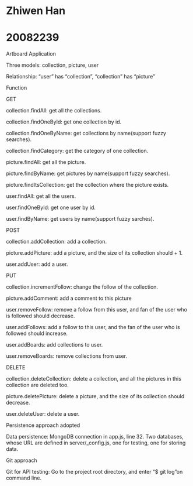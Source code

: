 # Zhiwen Han 
# 20082239
Artboard Application

Three models: collection, picture, user

Relationship: “user” has “collection”, “collection” has “picture”

Function

GET

collection.findAll: get all the collections.

collection.findOneById: get one collection by id.

collection.findOneByName: get collections by name(support fuzzy searches).

collection.findCategory: get the category of one collection.

picture.findAll: get all the picture.

picture.findByName: get pictures by name(support fuzzy searches).

picture.findItsCollection: get the collection where the picture exists.

user.findAll: get all the users.

user.findOneById: get one user by id.

user.findByName: get users by name(support fuzzy sarches).

POST

collection.addCollection: add a collection.

picture.addPicture: add a picture, and the size of its collection should + 1.

user.addUser: add a user.

PUT

collection.incrementFollow: change the follow of the collection.

picture.addComment: add a comment to this picture

user.removeFollow: remove a follow from this user, and fan of the user who is followed should decrease.

user.addFollows: add a follow to this user, and the fan of the user who is followed should increase.

user.addBoards: add collections to user.

user.removeBoards: remove collections from user.

DELETE

collection.deleteCollection: delete a collection, and all the pictures in this collection are deleted too.

picture.deletePicture: delete a picture, and the size of its collection should decrease.

user.deleteUser: delete a user.

Persistence approach adopted

Data persistence: MongoDB connection in app.js, line 32. Two databases, whose URL are defined in server/_config.js, one for testing, one for storing data.

Git approach

Git for API testing: Go to the project root directory, and enter “$ git log”on command line.



